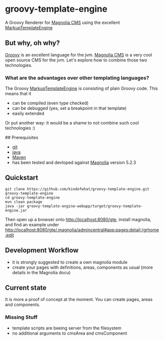 groovy-template-engine
======================

A Groovy Renderer for [Magnolia CMS](http://www.magnolia-cms.com) using the excellent 
[MarkupTemplateEngine](groovy-lang.org/docs/groovy-2.3.2/html/documentation/markup-template-engine.html)

## But why, oh why?
[Groovy](http://groovy-lang.org) is an excellent language for the jvm. [Magnolia CMS](http://www.magnolia-cms.com) is a 
very cool open source CMS for the jvm. Let's explore how to combine those two technologies.

### What are the advantages over other templating languages?
The Groovy [MarkupTemplateEngine](groovy-lang.org/docs/groovy-2.3.2/html/documentation/markup-template-engine.html) is 
consisting of plain Groovy code. This means that it

* can be compiled (even type checked)
* can be debugged (yes, set a breakpoint in that template)
* easily extended

Or put another way: it would be a shame to not combine such cool technologies :)

## Prerequisites
* [git](http://git-scm.com/)
* [java](java.com)
* [Maven](maven.apache.org)
* has been tested and devloped against [Magnolia](http://www.magnolia-cms) version 5.2.3

## Quickstart
```shell
git clone https://github.com/kindofwhat/groovy-template-engine.git groovy-template-engine
cd groovy-template-engine
mvn clean package
java -jar groovy-template-engine-webapp/target/groovy-template-engine.jar
```
Then open up a browser onto [http://localhost:8080/gte](http://localhost:8080/gte), install magnolia, 
and find an example under [http://localhost:8080/gte/.magnolia/admincentral#app:pages:detail;/grhome:edit](http://localhost:8080/gte/.magnolia/admincentral#app:pages:detail;/grhome:edit)

## Development Workflow
* it is strongly suggested to create a own magnolia module 
* create your pages with definitions, areas, components as usual (more details in the Magnolia docu)


## Current state
It is more a proof of concept at the moment. You can create pages, areas and components.

### Missing Stuff
* template scripts are beeing server from the filesystem
* no additional arguments to cmsArea and cmsComponent

